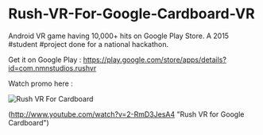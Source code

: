 # Rush-VR-For-Google-Cardboard-VR
Android VR game having 10,000+ hits on Google Play Store. 
A 2015 #student #project done for a national hackathon.  

Get it on Google Play : https://play.google.com/store/apps/details?id=com.nmnstudios.rushvr

Watch promo here :

![Rush VR For Cardboard](http://img.youtube.com/vi/2-RmD3JesA4/0.jpg)

(http://www.youtube.com/watch?v=2-RmD3JesA4 "Rush VR for Google Cardboard")



